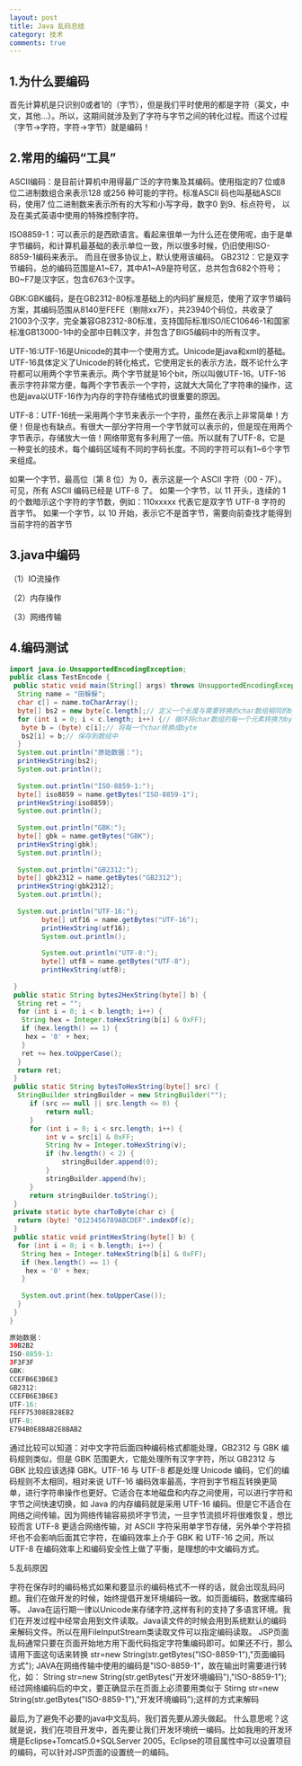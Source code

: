 ```yaml
---
layout: post
title: Java 乱码总结
category: 技术
comments: true
---
```


## 1.为什么要编码

首先计算机是只识别0或者1的（字节），但是我们平时使用的都是字符（英文，中文，其他...）。所以，这期间就涉及到了字符与字节之间的转化过程。而这个过程（字节->字符，字符->字节）就是编码！

## 2.常用的编码“工具”

ASCII编码：是目前计算机中用得最广泛的字符集及其编码。使用指定的7 位或8 位二进制数组合来表示128 或256 种可能的字符。标准ASCII 码也叫基础ASCII码，使用7 位二进制数来表示所有的大写和小写字母，数字0 到9、标点符号， 以及在美式英语中使用的特殊控制字符。

ISO8859-1：可以表示的是西欧语言。看起来很单一为什么还在使用呢，由于是单字节编码，和计算机最基础的表示单位一致，所以很多时候，仍旧使用ISO-8859-1编码来表示。 而且在很多协议上，默认使用该编码。
GB2312：它是双字节编码，总的编码范围是A1~E7，其中A1~A9是符号区，总共包含682个符号；B0~F7是汉字区，包含6763个汉字。

GBK:GBK编码，是在GB2312-80标准基础上的内码扩展规范，使用了双字节编码方案，其编码范围从8140至FEFE（剔除xx7F），共23940个码位，共收录了21003个汉字，完全兼容GB2312-80标准，支持国际标准ISO/IEC10646-1和国家标准GB13000-1中的全部中日韩汉字，并包含了BIG5编码中的所有汉字。

UTF-16:UTF-16是Unicode的其中一个使用方式。Unicode是java和xml的基础。UTF-16具体定义了Unicode的转化格式，它使用定长的表示方法，既不论什么字符都可以用两个字节来表示。两个字节就是16个bit，所以叫做UTF-16。UTF-16表示字符非常方便，每两个字节表示一个字符，这就大大简化了字符串的操作，这也是java以UTF-16作为内存的字符存储格式的很重要的原因。

UTF-8：UTF-16统一采用两个字节来表示一个字符，虽然在表示上非常简单！方便！但是也有缺点。有很大一部分字符用一个字节就可以表示的，但是现在用两个字节表示，存储放大一倍！网络带宽有多利用了一倍。所以就有了UTF-8，它是一种变长的技术，每个编码区域有不同的字码长度。不同的字符可以有1~6个字节来组成。

如果一个字节，最高位（第 8 位）为 0，表示这是一个 ASCII 字符（00 - 7F）。可见，所有 ASCII 编码已经是 UTF-8 了。 
如果一个字节，以 11 开头，连续的 1 的个数暗示这个字符的字节数，例如：110xxxxx 代表它是双字节 UTF-8 字符的首字节。 
如果一个字节，以 10 开始，表示它不是首字节，需要向前查找才能得到当前字符的首字节

## 3.java中编码

（1）IO流操作

（2）内存操作

（3）网络传输

## 4.编码测试

```java
import java.io.UnsupportedEncodingException;
public class TestEncode {
 public static void main(String[] args) throws UnsupportedEncodingException {
  String name = "田躲躲";
  char c[] = name.toCharArray();
  byte[] bs2 = new byte[c.length];// 定义一个长度与需要转换的char数组相同的byte数组
  for (int i = 0; i < c.length; i++) {// 循环将char数组的每一个元素转换为byte并存在上面定义的byte数组中
   byte b = (byte) c[i];// 将每一个char转换成byte
   bs2[i] = b;// 保存到数组中
  }
  System.out.println("原始数据：");
  printHexString(bs2);
  System.out.println();
   
  System.out.println("ISO-8859-1:");
  byte[] iso8859 = name.getBytes("ISO-8859-1");    
  printHexString(iso8859); 
  System.out.println();
   
  System.out.println("GBK:");
  byte[] gbk = name.getBytes("GBK");    
  printHexString(gbk);   
  System.out.println();
   
  System.out.println("GB2312:");
  byte[] gbk2312 = name.getBytes("GB2312");    
  printHexString(gbk2312);   
  System.out.println();
   
  System.out.println("UTF-16:");
        byte[] utf16 = name.getBytes("UTF-16");    
        printHexString(utf16);   
        System.out.println();
         
        System.out.println("UTF-8:");
        byte[] utf8 = name.getBytes("UTF-8");    
        printHexString(utf8);    
   
 }
 public static String bytes2HexString(byte[] b) {
  String ret = "";
  for (int i = 0; i < b.length; i++) {
   String hex = Integer.toHexString(b[i] & 0xFF);
   if (hex.length() == 1) {
    hex = '0' + hex;
   }
   ret += hex.toUpperCase();
  }
  return ret;
 }
 public static String bytesToHexString(byte[] src) {
  StringBuilder stringBuilder = new StringBuilder("");  
     if (src == null || src.length <= 0) {  
         return null;  
     }  
     for (int i = 0; i < src.length; i++) {  
         int v = src[i] & 0xFF;  
         String hv = Integer.toHexString(v);  
         if (hv.length() < 2) {  
             stringBuilder.append(0);  
         }  
         stringBuilder.append(hv);  
     }  
     return stringBuilder.toString();  
 }
 private static byte charToByte(char c) {
  return (byte) "0123456789ABCDEF".indexOf(c);
 }
 public static void printHexString(byte[] b) {
  for (int i = 0; i < b.length; i++) {
   String hex = Integer.toHexString(b[i] & 0xFF);
   if (hex.length() == 1) {
    hex = '0' + hex;
   }
    
   System.out.print(hex.toUpperCase());
  }
 }
}
 
原始数据：
30B2B2
ISO-8859-1:
3F3F3F
GBK:
CCEFB6E3B6E3
GB2312:
CCEFB6E3B6E3
UTF-16:
FEFF75308EB28EB2
UTF-8:
E794B0E8BAB2E8BAB2
```

通过比较可以知道：对中文字符后面四种编码格式都能处理，GB2312 与 GBK 编码规则类似，但是 GBK 范围更大，它能处理所有汉字字符，所以 GB2312 与 GBK 比较应该选择 GBK。UTF-16 与 UTF-8 都是处理 Unicode 编码，它们的编码规则不太相同，相对来说 UTF-16 编码效率最高，字符到字节相互转换更简单，进行字符串操作也更好。它适合在本地磁盘和内存之间使用，可以进行字符和字节之间快速切换，如 Java 的内存编码就是采用 UTF-16 编码。但是它不适合在网络之间传输，因为网络传输容易损坏字节流，一旦字节流损坏将很难恢复，想比较而言 UTF-8 更适合网络传输，对 ASCII 字符采用单字节存储，另外单个字符损坏也不会影响后面其它字符，在编码效率上介于 GBK 和 UTF-16 之间，所以 UTF-8 在编码效率上和编码安全性上做了平衡，是理想的中文编码方式。

 5.乱码原因

字符在保存时的编码格式如果和要显示的编码格式不一样的话，就会出现乱码问题。我们在做开发的时候，始终提倡开发环境编码一致。如页面编码，数据库编码等。
Java在运行期一律以Unicode来存储字符,这样有利的支持了多语言环境。我们在开发过程中经常会用到文件读取。Java读文件的时候会用到系统默认的编码来解码文件。所以在用FileInputStream类读取文件可以指定编码读取。
JSP页面乱码通常只要在页面开始地方用下面代码指定字符集编码即可。如果还不行，那么请用下面这句话来转换 str=new String(str.getBytes("ISO-8859-1"),"页面编码方式"); 
JAVA在网络传输中使用的编码是"ISO-8859-1"，故在输出时需要进行转化，如： 
String str=new String(str.getBytes("开发环境编码"),"ISO-8859-1");
经过网络编码后的中文，要正确显示在页面上必须要用类似于
Stirng str=new String(str.getBytes("ISO-8859-1"),"开发环境编码");这样的方式来解码

最后,为了避免不必要的java中文乱码，我们首先要从源头做起。
什么意思呢？这就是说，我们在项目开发中，首先要让我们开发环境统一编码。比如我用的开发环境是Eclipse+Tomcat5.0+SQLServer 2005。Eclipse的项目属性中可以设置项目的编码，可以针对JSP页面的设置统一的编码。


